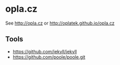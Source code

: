 # opla.cz
See http://opla.cz or http://oplatek.github.io/opla.cz

## Tools
 - https://github.com/jekyll/jekyll
 - https://github.com/poole/poole.git
